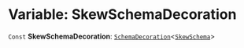 # Variable: SkewSchemaDecoration

`Const` **SkewSchemaDecoration**: [`SchemaDecoration`](/auto-docs/fixed-layout-editor/interfaces/SchemaDecoration-1.md)<[`SkewSchema`](/auto-docs/fixed-layout-editor/interfaces/SkewSchema.md)>
